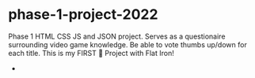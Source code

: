 # phase-1-project-2022
Phase 1 HTML CSS JS and JSON project. Serves as a questionaire surrounding video game knowledge. Be able to vote thumbs up/down for each title.
This is my FIRST 🥇 Project with Flat Iron!


*